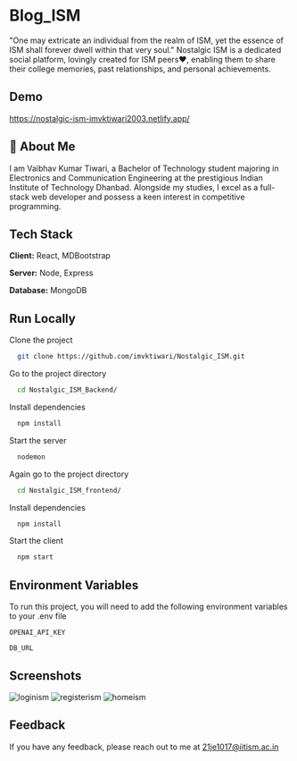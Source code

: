 # Blog_ISM
"One may extricate an individual from the realm of ISM, yet the essence of ISM shall forever dwell within that very soul."
Nostalgic ISM is a dedicated social platform, lovingly created for ISM peers❤️, enabling them to share their college memories, past relationships, and personal achievements.

## Demo

https://nostalgic-ism-imvktiwari2003.netlify.app/


## 🚀 About Me

I am Vaibhav Kumar Tiwari, a Bachelor of Technology student majoring in Electronics and Communication Engineering at the prestigious Indian Institute of Technology Dhanbad. Alongside my studies, I excel as a full-stack web developer and possess a keen interest in competitive programming.









## Tech Stack

**Client:** React, MDBootstrap

**Server:** Node, Express

**Database:** MongoDB 


## Run Locally

Clone the project

```bash
  git clone https://github.com/imvktiwari/Nostalgic_ISM.git
```

Go to the project directory

```bash
  cd Nostalgic_ISM_Backend/
```

Install dependencies

```bash
  npm install
```

Start the server

```bash
  nodemon
```
Again go to the project directory

```bash
  cd Nostalgic_ISM_frontend/
```

Install dependencies

```bash
  npm install
```

Start the client

```bash
  npm start
```

## Environment Variables

To run this project, you will need to add the following environment variables to your .env file

`OPENAI_API_KEY`

`DB_URL`


## Screenshots
![loginism](https://github.com/imvktiwari/Nostalgic_ISM/assets/101259079/aa3d3d0c-5ebc-4c60-8032-223047e991d4)
![registerism](https://github.com/imvktiwari/Nostalgic_ISM/assets/101259079/70c3640b-33d6-4a8c-aa92-ed7e58baf98f)
![homeism](https://github.com/imvktiwari/Nostalgic_ISM/assets/101259079/7594d4ba-34e2-49b3-9eef-f83e95167bc9)


## Feedback

If you have any feedback, please reach out to me at 21je1017@iitism.ac.in

